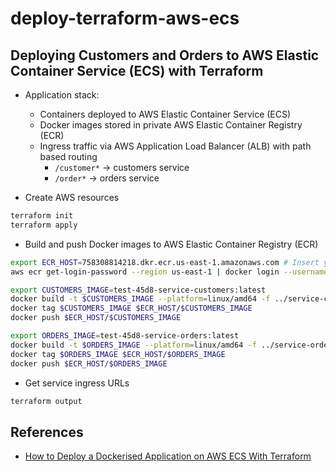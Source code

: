 # deploy-terraform-aws-ecs

## Deploying Customers and Orders to AWS Elastic Container Service (ECS) with Terraform

- Application stack:

  - Containers deployed to AWS Elastic Container Service (ECS)
  - Docker images stored in private AWS Elastic Container Registry (ECR)
  - Ingress traffic via AWS Application Load Balancer (ALB) with path based routing
    - `/customer*` -> customers service
    - `/order*` -> orders service

- Create AWS resources

```bash
terraform init
terraform apply
```

- Build and push Docker images to AWS Elastic Container Registry (ECR)

```bash
export ECR_HOST=758308814218.dkr.ecr.us-east-1.amazonaws.com # Insert your ECR host here
aws ecr get-login-password --region us-east-1 | docker login --username AWS --password-stdin $ECR_HOST

export CUSTOMERS_IMAGE=test-45d8-service-customers:latest
docker build -t $CUSTOMERS_IMAGE --platform=linux/amd64 -f ../service-customers/Dockerfile ..
docker tag $CUSTOMERS_IMAGE $ECR_HOST/$CUSTOMERS_IMAGE
docker push $ECR_HOST/$CUSTOMERS_IMAGE

export ORDERS_IMAGE=test-45d8-service-orders:latest
docker build -t $ORDERS_IMAGE --platform=linux/amd64 -f ../service-orders/Dockerfile ..
docker tag $ORDERS_IMAGE $ECR_HOST/$ORDERS_IMAGE
docker push $ECR_HOST/$ORDERS_IMAGE
```

- Get service ingress URLs

```bash
terraform output
```

## References

- [How to Deploy a Dockerised Application on AWS ECS With Terraform](https://medium.com/p/3e6bceb48785)
